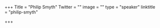 +++
Title = "Philip Smyth"
Twitter = ""
image = ""
type = "speaker"
linktitle = "philip-smyth"

+++



